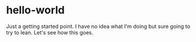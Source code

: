 # hello-world
Just a getting started point. 
I have no idea what I'm doing but sure going to try to lean. Let's see how this goes. 
